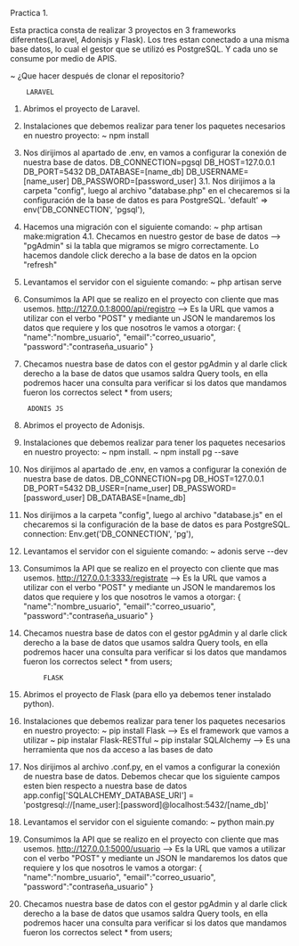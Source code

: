 Practica 1.

Esta practica consta de realizar 3 proyectos en 3 frameworks diferentes(Laravel, Adonisjs y Flask). Los tres estan conectado a una misma base datos, lo cual el gestor que se utilizó es PostgreSQL.
Y cada uno se consume por medio de APIS.

~ ¿Que hacer después de clonar el repositorio?

		LARAVEL
1. Abrimos el proyecto de Laravel.
2. Instalaciones que debemos realizar para tener los paquetes necesarios en nuestro proyecto:
	~ npm install
3. Nos dirijimos al apartado de .env, en vamos a configurar la conexión de nuestra base de datos.
		DB_CONNECTION=pgsql
		DB_HOST=127.0.0.1
		DB_PORT=5432
		DB_DATABASE=[name_db]
		DB_USERNAME=[name_user]
		DB_PASSWORD=[password_user]
	3.1. Nos dirijimos a la carpeta "config", luego al archivo "database.php" en el checaremos si la configuración de la base de datos es para PostgreSQL.
		'default' => env('DB_CONNECTION', 'pgsql'),
4. Hacemos una migración con el siguiente comando: ~ php artisan make:migration
	4.1. Checamos en nuestro gestor de base de datos --> "pgAdmin" si la tabla que migramos se migro correctamente. Lo hacemos dandole click derecho a la base de datos en la opcion "refresh"
5. Levantamos el servidor con el siguiente comando: ~ php artisan serve
6. Consumimos la API que se realizo en el proyecto con cliente que mas usemos.
	http://127.0.0.1:8000/api/registro --> Es la URL que vamos a utilizar con el verbo "POST" y mediante un JSON le mandaremos los datos que requiere y los que nosotros le vamos a otorgar:
	{
		"name":"nombre_usuario",
		"email":"correo_usuario",
		"password":"contraseña_usuario"
	}
7. Checamos nuestra base de datos con el gestor pgAdmin y al darle click derecho a la base de datos que usamos saldra Query tools, en ella podremos hacer una consulta para verificar si los datos que mandamos fueron los correctos
	select * from users;

		ADONIS JS
1. Abrimos el proyecto de Adonisjs.
2. Instalaciones que debemos realizar para tener los paquetes necesarios en nuestro proyecto:
	~ npm install.
	~ npm install pg --save
3. Nos dirijimos al apartado de .env, en vamos a configurar la conexión de nuestra base de datos.
		DB_CONNECTION=pg
		DB_HOST=127.0.0.1
		DB_PORT=5432
		DB_USER=[name_user]
		DB_PASSWORD=[password_user]
		DB_DATABASE=[name_db]
4. Nos dirijimos a la carpeta "config", luego al archivo "database.js" en el checaremos si la configuración de la base de datos es para PostgreSQL.
		connection: Env.get('DB_CONNECTION', 'pg'),
5. Levantamos el servidor con el siguiente comando: ~ adonis serve --dev 
6. Consumimos la API que se realizo en el proyecto con cliente que mas usemos.
	http://127.0.0.1:3333/registrate --> Es la URL que vamos a utilizar con el verbo "POST" y mediante un JSON le mandaremos los datos que requiere y los que nosotros le vamos a otorgar:
	{
		"name":"nombre_usuario",
		"email":"correo_usuario",
		"password":"contraseña_usuario"
	}
7. Checamos nuestra base de datos con el gestor pgAdmin y al darle click derecho a la base de datos que usamos saldra Query tools, en ella podremos hacer una consulta para verificar si los datos que mandamos fueron los correctos
	select * from users;

			FLASK
1. Abrimos el proyecto de Flask (para ello ya debemos tener instalado python).
2. Instalaciones que debemos realizar para tener los paquetes necesarios en nuestro proyecto:
	~ pip install Flask --> Es el framework que vamos a utilizar
	~ pip instalar Flask-RESTful
	~ pip instalar SQLAlchemy --> Es una herramienta que nos da acceso a las bases de dato
3. Nos dirijimos al archivo .conf.py, en el vamos a configurar la conexión de nuestra base de datos.
	Debemos checar que los siguiente campos esten bien respecto a nuestra base de datos
	app.config['SQLALCHEMY_DATABASE_URI'] = 'postgresql://[name_user]:[password]@localhost:5432/[name_db]'
4. Levantamos el servidor con el siguiente comando: ~ python main.py
5.  Consumimos la API que se realizo en el proyecto con cliente que mas usemos.
	http://127.0.0.1:5000/usuario --> Es la URL que vamos a utilizar con el verbo "POST" y mediante un JSON le mandaremos los datos que requiere y los que nosotros le vamos a otorgar:
	{
		"name":"nombre_usuario",
		"email":"correo_usuario",
		"password":"contraseña_usuario"
	}
6. Checamos nuestra base de datos con el gestor pgAdmin y al darle click derecho a la base de datos que usamos saldra Query tools, en ella podremos hacer una consulta para verificar si los datos que mandamos fueron los correctos
	select * from users;